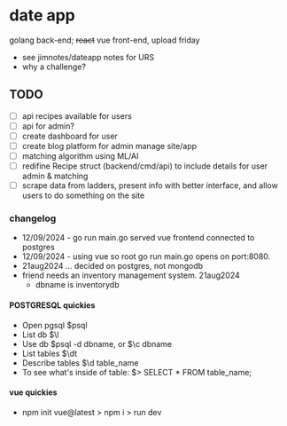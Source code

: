 # date app

golang back-end; <del>react</del> vue front-end, upload friday
- see jimnotes/dateapp notes for URS
- why a challenge?

## TODO

- [ ] api recipes available for users
- [ ] api for admin?
- [ ] create dashboard for user
- [ ] create blog platform for admin manage site/app
- [ ] matching algorithm using ML/AI
- [ ] redifine Recipe struct (backend/cmd/api) to include details for user admin & matching
- [ ] scrape data from ladders, present info with better interface, and allow users to do something on the site

### changelog

- 12/09/2024 - go run main.go served vue frontend connected to postgres
- 12/09/2024 - using vue so root go run main.go opens on port:8080.
- 21aug2024 ... decided on postgres, not mongodb
- friend needs an inventory management system. 21aug2024
    - dbname is inventorydb

#### POSTGRESQL quickies
- Open pgsql $psql
- List db $\l
- Use db $psql -d dbname, or $\c dbname
- List tables $\dt
- Describe tables $\d table_name
- To see what's inside of table: $> SELECT * FROM table_name;

#### vue quickies
- npm init vue@latest > npm i > run dev
